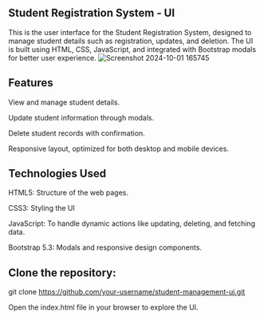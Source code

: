 <Strong>Student Registration System - UI</strong>
------------------------------------
This is the user interface for the Student Registration System, designed to manage student details such as registration, updates, and deletion. The UI is built using HTML, CSS, JavaScript, and integrated with Bootstrap modals for better user experience.
![Screenshot 2024-10-01 165745](https://github.com/user-attachments/assets/ebdfff7d-7db6-4587-bddf-6e0ca7867e1b)

Features
-------------
View and manage student details.

Update student information through modals.

Delete student records with confirmation.

Responsive layout, optimized for both desktop and mobile devices.

Technologies Used
------------------
HTML5: Structure of the web pages.

CSS3: Styling the UI

JavaScript: To handle dynamic actions like updating, deleting, and fetching data.

Bootstrap 5.3: Modals and responsive design components.

Clone the repository:
---------------------
git clone https://github.com/your-username/student-management-ui.git

Open the index.html file in your browser to explore the UI.
